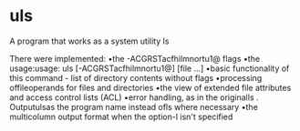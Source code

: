 # uls
A program that works as a system utility ls

There were implemented:
•the -ACGRSTacfhilmnortu1@ flags
•the usage:usage: uls [-ACGRSTacfhilmnortu1@] [file ...]
•basic functionality of this command - list of directory contents without flags
•processing offileoperands for files and directories
•the view of extended file attributes and access control lists (ACL)
•error handling, as in the originalls . Outputulsas the program name instead ofls  where necessary
•the multicolumn output format when the option-l  isn't specified

